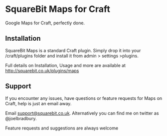 # SquareBit Maps for Craft

Google Maps for Craft, perfectly done.


## Installation

SquareBit Maps is a standard Craft plugin. Simply drop it into your /craft/plugins folder and install it from admin > settings >plugins.

Full details on Installation, Usage and more are available at http://squarebit.co.uk/plugins/maps


## Support

If you encounter any issues, have questions or feature requests for Maps on Craft, help is just an email away.

Email support@squarebit.co.uk. Alternatively you can find me on twitter as @joelbradbury.

Feature requests and suggestions are always welcome